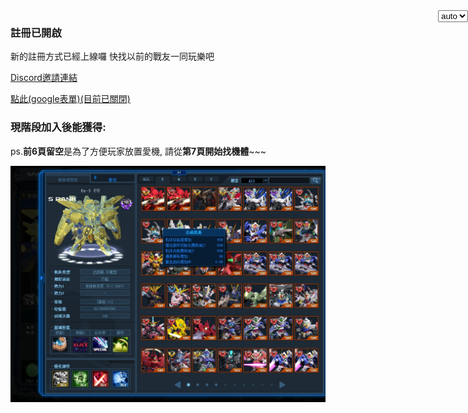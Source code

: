 <select class="form-control lang" onchange="setLang(this)" style="display:block;position:absolute;z-index:50;right:0;width:auto;">
	<option value="">auto</option>
	<option value="zh">zh</option>
	<option value="en">en</option>
</select>

<script type="text/javascript">
function goLang(){
	var userLang = localStorage.getItem('lang') || navigator.language || navigator.userLanguage;
	var isZh = !!userLang.match('zh');
	var pageEn = !!window.location.hash.match('.en.md$');
	var page = window.location.hash.match('(#!.*)\.md$')[1];
	if(pageEn) page = page.match('(.*)\.en$')[1];
	if(!isZh && !pageEn) window.location.hash = page + '.en.md';
	if(isZh && pageEn) window.location.hash =  page + '.md';
	document.querySelector('select.lang').value = (localStorage.getItem('lang') == '')? '' : (isZh)? 'zh':'en';
}

function setLang(ele){
	localStorage.setItem('lang', ele.value);
	goLang();
}
goLang();
</script>


### 註冊已開啟

新的註冊方式已經上線囉 快找以前的戰友一同玩樂吧

[Discord邀請連結](https://discord.gg/b2VqaNb)

[點此(google表單)(目前已關閉)](https://docs.google.com/forms/d/e/1FAIpQLSckJFNTx3hw9qQC1FuxM9dkVvExda9fR18dowrv2EQVHxLJZA/viewform)

### 現階段加入後能獲得:

ps.**前6頁留空**是為了方便玩家放置愛機, 請從**第7頁開始找機體**~~~

![機庫圖](GOnlineScreenShot_20190527_165042.jpg)

